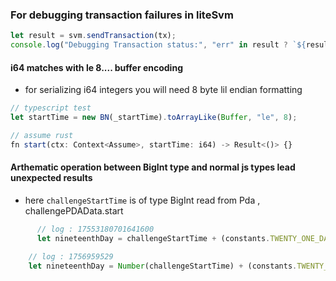 ### For debugging transaction failures in liteSvm

```ts
let result = svm.sendTransaction(tx);
console.log("Debugging Transaction status:", "err" in result ? `${result.err().toString()}: ${result.meta().logs()}` : result.logs());
```


#### i64 matches with le 8.... buffer encoding
- for serializing i64 integers you will need 8 byte lil endian formatting
```ts
// typescript test
let startTime = new BN(_startTime).toArrayLike(Buffer, "le", 8);

// assume rust
fn start(ctx: Context<Assume>, startTime: i64) -> Result<()> {}
```

#### Arthematic operation between BigInt type and normal js types lead unexpected results

- here `challengeStartTime` is of type BigInt read from Pda , challengePDAData.start

```ts
      // log : 17553180701641600
      let nineteenthDay = challengeStartTime + (constants.TWENTY_ONE_DAY_IN_SECONDS - (constants.ONE_DAY_IN_SECONDS * 2)); 

    // log : 1756959529
    let nineteenthDay = Number(challengeStartTime) + (constants.TWENTY_ONE_DAY_IN_SECONDS - (constants.ONE_DAY_IN_SECONDS * 2)); 


```